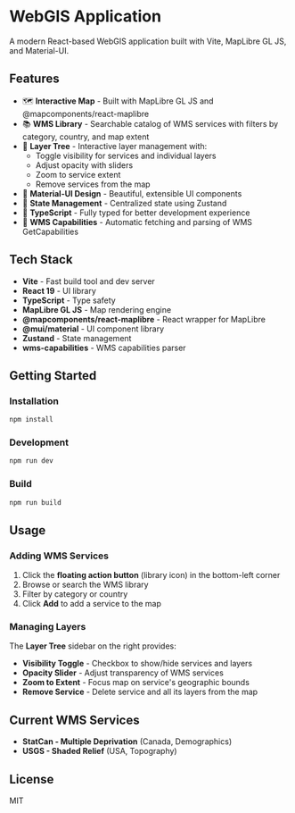 # WebGIS Application

A modern React-based WebGIS application built with Vite, MapLibre GL JS, and Material-UI.

## Features

- 🗺️ **Interactive Map** - Built with MapLibre GL JS and @mapcomponents/react-maplibre
- 📚 **WMS Library** - Searchable catalog of WMS services with filters by category, country, and map extent
- 🌲 **Layer Tree** - Interactive layer management with:
  - Toggle visibility for services and individual layers
  - Adjust opacity with sliders
  - Zoom to service extent
  - Remove services from the map
- 🎨 **Material-UI Design** - Beautiful, extensible UI components
- 💾 **State Management** - Centralized state using Zustand
- 📝 **TypeScript** - Fully typed for better development experience
- 🔄 **WMS Capabilities** - Automatic fetching and parsing of WMS GetCapabilities

## Tech Stack

- **Vite** - Fast build tool and dev server
- **React 19** - UI library
- **TypeScript** - Type safety
- **MapLibre GL JS** - Map rendering engine
- **@mapcomponents/react-maplibre** - React wrapper for MapLibre
- **@mui/material** - UI component library
- **Zustand** - State management
- **wms-capabilities** - WMS capabilities parser

## Getting Started

### Installation

```bash
npm install
```

### Development

```bash
npm run dev
```

### Build

```bash
npm run build
```

## Usage

### Adding WMS Services

1. Click the **floating action button** (library icon) in the bottom-left corner
2. Browse or search the WMS library
3. Filter by category or country
4. Click **Add** to add a service to the map

### Managing Layers

The **Layer Tree** sidebar on the right provides:
- **Visibility Toggle** - Checkbox to show/hide services and layers
- **Opacity Slider** - Adjust transparency of WMS services
- **Zoom to Extent** - Focus map on service's geographic bounds
- **Remove Service** - Delete service and all its layers from the map

## Current WMS Services

- **StatCan - Multiple Deprivation** (Canada, Demographics)
- **USGS - Shaded Relief** (USA, Topography)

## License

MIT
